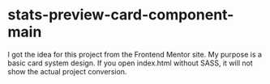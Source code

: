 # stats-preview-card-component-main

I got the idea for this project from the Frontend Mentor site. My purpose is a basic card system design. If you open index.html without SASS, it will not show the actual project conversion.
